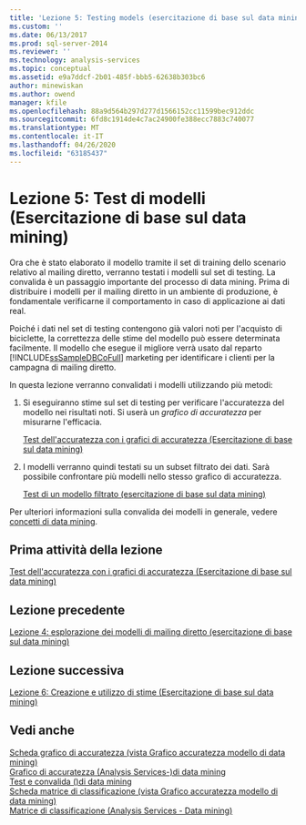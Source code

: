 ```yaml
---
title: 'Lezione 5: Testing models (esercitazione di base sul data mining) | Microsoft Docs'
ms.custom: ''
ms.date: 06/13/2017
ms.prod: sql-server-2014
ms.reviewer: ''
ms.technology: analysis-services
ms.topic: conceptual
ms.assetid: e9a7ddcf-2b01-485f-bbb5-62638b303bc6
author: minewiskan
ms.author: owend
manager: kfile
ms.openlocfilehash: 88a9d564b297d277d1566152cc11599bec912ddc
ms.sourcegitcommit: 6fd8c1914de4c7ac24900fe388ecc7883c740077
ms.translationtype: MT
ms.contentlocale: it-IT
ms.lasthandoff: 04/26/2020
ms.locfileid: "63185437"
---
```

# <a name="lesson-5-testing-models-basic-data-mining-tutorial"></a>Lezione 5: Test di modelli (Esercitazione di base sul data mining)
  Ora che è stato elaborato il modello tramite il set di training dello scenario relativo al mailing diretto, verranno testati i modelli sul set di testing. La convalida è un passaggio importante del processo di data mining. Prima di distribuire i modelli per il mailing diretto in un ambiente di produzione, è fondamentale verificarne il comportamento in caso di applicazione ai dati real.  
  
 Poiché i dati nel set di testing contengono già valori noti per l'acquisto di biciclette, la correttezza delle stime del modello può essere determinata facilmente. Il modello che esegue il migliore verrà usato dal reparto [!INCLUDE[ssSampleDBCoFull](../includes/sssampledbcofull-md.md)] marketing per identificare i clienti per la campagna di mailing diretto.  
  
 In questa lezione verranno convalidati i modelli utilizzando più metodi:  
  
1.  Si eseguiranno stime sul set di testing per verificare l'accuratezza del modello nei risultati noti. Si userà un *grafico di accuratezza* per misurarne l'efficacia.  
  
     [Test dell'accuratezza con i grafici di accuratezza &#40;Esercitazione di base sul data mining&#41;](../../2014/tutorials/testing-accuracy-with-lift-charts-basic-data-mining-tutorial.md)  
  
2.  I modelli verranno quindi testati su un subset filtrato dei dati. Sarà possibile confrontare più modelli nello stesso grafico di accuratezza.  
  
     [Test di un modello filtrato &#40;esercitazione di base sul data mining&#41;](../../2014/tutorials/testing-a-filtered-model-basic-data-mining-tutorial.md)  
  
 Per ulteriori informazioni sulla convalida dei modelli in generale, vedere [concetti di data mining](../../2014/analysis-services/data-mining/data-mining-concepts.md).  
  
## <a name="first-task-in-lesson"></a>Prima attività della lezione  
 [Test dell'accuratezza con i grafici di accuratezza &#40;Esercitazione di base sul data mining&#41;](../../2014/tutorials/testing-accuracy-with-lift-charts-basic-data-mining-tutorial.md)  
  
## <a name="previous-lesson"></a>Lezione precedente  
 [Lezione 4: esplorazione dei modelli di mailing diretto &#40;esercitazione di base sul data mining&#41;](../../2014/tutorials/lesson-4-exploring-the-targeted-mailing-models-basic-data-mining-tutorial.md)  
  
## <a name="next-lesson"></a>Lezione successiva  
 [Lezione 6: Creazione e utilizzo di stime &#40;Esercitazione di base sul data mining&#41;](../../2014/tutorials/lesson-6-creating-and-working-with-predictions-basic-data-mining-tutorial.md)  
  
## <a name="see-also"></a>Vedi anche  
 [Scheda grafico di accuratezza &#40;vista Grafico accuratezza modello di data mining&#41;](../../2014/analysis-services/lift-chart-tab-mining-accuracy-chart-view.md)   
 [Grafico di accuratezza &#40;Analysis Services-&#41;di data mining](../../2014/analysis-services/data-mining/lift-chart-analysis-services-data-mining.md)   
 [Test e convalida &#40;&#41;di data mining](../../2014/analysis-services/data-mining/testing-and-validation-data-mining.md)   
 [Scheda matrice di classificazione &#40;vista Grafico accuratezza modello di data mining&#41;](../../2014/analysis-services/classification-matrix-tab-mining-accuracy-chart-view.md)   
 [Matrice di classificazione &#40;Analysis Services - Data mining&#41;](../../2014/analysis-services/data-mining/classification-matrix-analysis-services-data-mining.md)  
  
  

